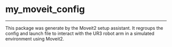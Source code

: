 # my_moveit_config

---

This package was generate by the Moveit2 setup assistant. 
It regroups the config and launch file to interact with the UR3 robot arm in a simulated environment using Moveit2.